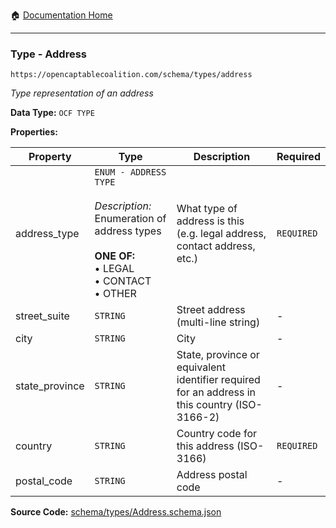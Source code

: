 :house: [Documentation Home](/README.md)

---

### Type - Address

`https://opencaptablecoalition.com/schema/types/address`

_Type representation of an address_

**Data Type:** `OCF TYPE`

**Properties:**

| Property       | Type                                                                                                                                                      | Description                                                                                   | Required   |
| -------------- | --------------------------------------------------------------------------------------------------------------------------------------------------------- | --------------------------------------------------------------------------------------------- | ---------- |
| address_type   | `ENUM - ADDRESS TYPE`</br></br>_Description:_ Enumeration of address types</br></br>**ONE OF:**</br>&bull; LEGAL</br>&bull; CONTACT</br>&bull; OTHER</br> | What type of address is this (e.g. legal address, contact address, etc.)                      | `REQUIRED` |
| street_suite   | `STRING`                                                                                                                                                  | Street address (multi-line string)                                                            | -          |
| city           | `STRING`                                                                                                                                                  | City                                                                                          | -          |
| state_province | `STRING`                                                                                                                                                  | State, province or equivalent identifier required for an address in this country (ISO-3166-2) | -          |
| country        | `STRING`                                                                                                                                                  | Country code for this address (ISO-3166)                                                      | `REQUIRED` |
| postal_code    | `STRING`                                                                                                                                                  | Address postal code                                                                           | -          |

**Source Code:** [schema/types/Address.schema.json](/schema/types/Address.schema.json)
